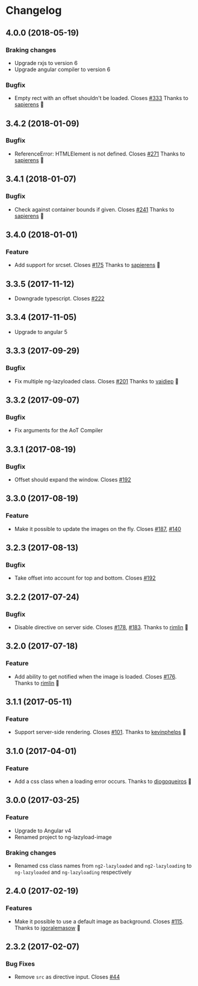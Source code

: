 # Changelog

## 4.0.0 (2018-05-19)

### Braking changes
* Upgrade rxjs to version 6
* Upgrade angular compiler to version 6

### Bugfix
* Empty rect with an offset shouldn't be loaded. Closes [#333](https://github.com/tjoskar/ng-lazyload-image/issues/333) Thanks to [sapierens](https://github.com/sapierens) :tada:

## 3.4.2 (2018-01-09)

### Bugfix
* ReferenceError: HTMLElement is not defined. Closes [#271](https://github.com/tjoskar/ng-lazyload-image/issues/271) Thanks to [sapierens](https://github.com/sapierens) :tada:

## 3.4.1 (2018-01-07)

### Bugfix
* Check against container bounds if given. Closes [#241](https://github.com/tjoskar/ng-lazyload-image/issues/241) Thanks to [sapierens](https://github.com/sapierens) :tada:

## 3.4.0 (2018-01-01)

### Feature
* Add support for srcset. Closes [#175](https://github.com/tjoskar/ng-lazyload-image/issues/175) Thanks to [sapierens](https://github.com/sapierens) :tada:

## 3.3.5 (2017-11-12)

* Downgrade typescript. Closes [#222](https://github.com/tjoskar/ng-lazyload-image/issues/222)

## 3.3.4 (2017-11-05)

* Upgrade to angular 5

## 3.3.3 (2017-09-29)

### Bugfix
* Fix multiple ng-lazyloaded class. Closes [#201](https://github.com/tjoskar/ng-lazyload-image/issues/201) Thanks to [vaidiep](https://github.com/vaidiep) :tada:

## 3.3.2 (2017-09-07)

### Bugfix
* Fix arguments for the AoT Compiler

## 3.3.1 (2017-08-19)

### Bugfix
* Offset should expand the window. Closes [#192](https://github.com/tjoskar/ng-lazyload-image/issues/192)

## 3.3.0 (2017-08-19)

### Feature
* Make it possible to update the images on the fly. Closes [#187](https://github.com/tjoskar/ng-lazyload-image/issues/187), [#140](https://github.com/tjoskar/ng-lazyload-image/issues/140)

## 3.2.3 (2017-08-13)

### Bugfix
* Take offset into account for top and bottom. Closes [#192](https://github.com/tjoskar/ng-lazyload-image/issues/193)

## 3.2.2 (2017-07-24)

### Bugfix
* Disable directive on server side. Closes [#178](https://github.com/tjoskar/ng-lazyload-image/issues/178), [#183](https://github.com/tjoskar/ng-lazyload-image/issues/183). Thanks to [rimlin](https://github.com/rimlin) :tada:

## 3.2.0 (2017-07-18)

### Feature
* Add ability to get notified when the image is loaded. Closes [#176](https://github.com/tjoskar/ng-lazyload-image/issues/176). Thanks to [rimlin](https://github.com/rimlin) :tada:

## 3.1.1 (2017-05-11)

### Feature
* Support server-side rendering. Closes [#101](https://github.com/tjoskar/ng-lazyload-image/issues/101). Thanks to [kevinphelps](https://github.com/kevinphelps) :tada:

## 3.1.0 (2017-04-01)

### Feature
* Add a css class when a loading error occurs. Thanks to [diogoqueiros](https://github.com/diogoqueiros) :tada:

## 3.0.0 (2017-03-25)

### Feature
* Upgrade to Angular v4
* Renamed project to ng-lazyload-image

### Braking changes
* Renamed css class names from `ng2-lazyloaded` and `ng2-lazyloading` to `ng-lazyloaded` and `ng-lazyloading` respectively

## 2.4.0 (2017-02-19)

### Features
* Make it possible to use a default image as background. Closes [#115](https://github.com/tjoskar/ng-lazyload-image/issues/115). Thanks to [igoralemasow](https://github.com/igoralemasow) :tada:

## 2.3.2 (2017-02-07)

### Bug Fixes
* Remove `src` as directive input. Closes [#44](https://github.com/tjoskar/ng-lazyload-image/issues/44)
